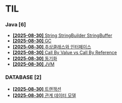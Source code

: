 # TIL
 
### Java [6]
- [**[2025-08-30]**  String StringBuilder StringBuffer](https://github.com/A-lass/TIL/blob/main/Java/String_StringBuilder_StringBuffer.md)
- [**[2025-08-30]**  GC](https://github.com/A-lass/TIL/blob/main/Java/GC.md)
- [**[2025-08-30]**  추상클래스와 인터페이스](https://github.com/A-lass/TIL/blob/main/Java/추상클래스와_인터페이스.md)
- [**[2025-08-30]**  Call By Value vs Call By Reference](https://github.com/A-lass/TIL/blob/main/Java/Call_By_Value_vs_Call_By_Reference.md)
- [**[2025-08-30]**  동기화](https://github.com/A-lass/TIL/blob/main/Java/동기화.md)
- [**[2025-08-30]**  JVM](https://github.com/A-lass/TIL/blob/main/Java/JVM.md)
### DATABASE [2]
- [**[2025-08-30]**  트랜잭션](https://github.com/A-lass/TIL/blob/main/DATABASE/트랜잭션.md)
- [**[2025-08-30]**  관계 데이터 모델](https://github.com/A-lass/TIL/blob/main/DATABASE/관계_데이터_모델.md)
